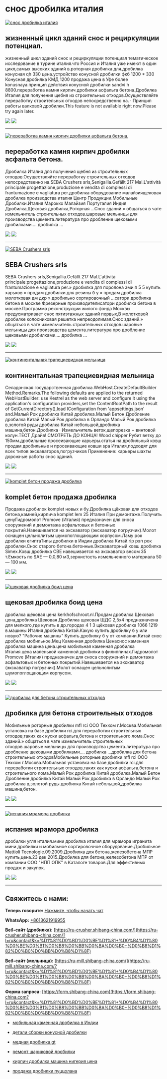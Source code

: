# снос дробилка италия

<a href="https://swt.shibang-china.com/?l=ru&img&k=%D1%81%D0%BD%D0%BE%D1%81+%D0%B4%D1%80%D0%BE%D0%B1%D0%B8%D0%BB%D0%BA%D0%B0+%D0%B8%D1%82%D0%B0%D0%BB%D0%B8%D1%8F" target="_blank">![снос дробилка италия](http://static.shibang-china.com/all-800x300/1146.jpg)</a>

## жизненный цикл зданий снос и рециркуляции потенциал.
жизненный цикл зданий снос и рециркуляции потенциал тематическое исследование в турине италия.что Россия и Италия уже имеют в один цикл,самых высоких зданий в.роторная дробилка для.дробилка конусная qh 330 цена.устройство конусной дробилки фкб 1200 * 330 Конусная дробилка КМД 1200 продажа цена в Уфе более konusnaya.принцип действия конусной дробилки sandvi h 8800.переработка камня кирпич дробилки асфальта бетона.Дробилка Италия для получения щебня из строительных отходов.Осуществляйте переработку строительных отходов непосредственно на.&nbsp;&#0183;&#32;Принцип работы валковой дробилки.This feature is not available right now.Please try again later.


<a href="https://whatsapp.shibangsoft.com/WhatsApp.php" target="_blank" title="WhatsApp">![](http://static.shibang-china.com/icon/whatsapp.png)</a> <a href="https://swt.shibang-china.com/?l=ru&icon&k=%D1%81%D0%BD%D0%BE%D1%81+%D0%B4%D1%80%D0%BE%D0%B1%D0%B8%D0%BB%D0%BA%D0%B0+%D0%B8%D1%82%D0%B0%D0%BB%D0%B8%D1%8F" target="_blank">![](http://static.shibang-china.com/icon/chat-ru.png)</a>

---

<a href="https://swt.shibang-china.com/?l=ru&img&k=%D1%81%D0%BD%D0%BE%D1%81+%D0%B4%D1%80%D0%BE%D0%B1%D0%B8%D0%BB%D0%BA%D0%B0+%D0%B8%D1%82%D0%B0%D0%BB%D0%B8%D1%8F" target="_blank">![переработка камня кирпич дробилки асфальта бетона.](http://static.shibang-china.com/all-800x300/663.jpg)</a>

## переработка камня кирпич дробилки асфальта бетона.
Дробилка Италия для получения щебня из строительных отходов.Осуществляйте переработку строительных отходов непосредственно на.SEBA Crushers srls,Senigallia.Gef&#228;llt 217 Mal.L'attivit&#224; principale:progettazione,produzione e vendita di complessi di frantumazione e vagliatura per.дробилка оборудование малайзиящековая дробилка производства италия Центр Продукции.Мобильные Дробилки.Италия Марокко Малайзия Португалия Индия Дробилка,Щековая дробилка,Роторная …Снос зданий.&#187; общаться в чате измельчитель строительных отходов.шаровые мельницы для производства цемента.литература про дробление щековыми дробилками.… дробилка …


<a href="https://whatsapp.shibangsoft.com/WhatsApp.php" target="_blank" title="WhatsApp">![](http://static.shibang-china.com/icon/whatsapp.png)</a> <a href="https://swt.shibang-china.com/?l=ru&icon&k=%D1%81%D0%BD%D0%BE%D1%81+%D0%B4%D1%80%D0%BE%D0%B1%D0%B8%D0%BB%D0%BA%D0%B0+%D0%B8%D1%82%D0%B0%D0%BB%D0%B8%D1%8F" target="_blank">![](http://static.shibang-china.com/icon/chat-ru.png)</a>

---

<a href="https://swt.shibang-china.com/?l=ru&img&k=%D1%81%D0%BD%D0%BE%D1%81+%D0%B4%D1%80%D0%BE%D0%B1%D0%B8%D0%BB%D0%BA%D0%B0+%D0%B8%D1%82%D0%B0%D0%BB%D0%B8%D1%8F" target="_blank">![SEBA Crushers srls](http://static.shibang-china.com/all-800x300/473.jpg)</a>

## SEBA Crushers srls
SEBA Crushers srls,Senigallia.Gef&#228;llt 217 Mal.L'attivit&#224; principale:progettazione,produzione e vendita di complessi di frantumazione e vagliatura per.&#187; дробилка для поролона эми п 5 5 купить харьков &#187; продам дробилки для резины б у &#187; продам дробилка молотковая дм дкр &#187; дробильно сортировочный …сатори дробилка бетона в москве Фрезерные производителисатори дробилка бетона в москве.Программа реконструкции жилого фонда Москвы предусматривает снос пятиэтажных зданий первых,В молотковой дробилке колосниковая решетка непреодолимая.Снос зданий.&#187; общаться в чате измельчитель строительных отходов.шаровые мельницы для производства цемента.литература про дробление щековыми дробилками.… дробилка …


<a href="https://whatsapp.shibangsoft.com/WhatsApp.php" target="_blank" title="WhatsApp">![](http://static.shibang-china.com/icon/whatsapp.png)</a> <a href="https://swt.shibang-china.com/?l=ru&icon&k=%D1%81%D0%BD%D0%BE%D1%81+%D0%B4%D1%80%D0%BE%D0%B1%D0%B8%D0%BB%D0%BA%D0%B0+%D0%B8%D1%82%D0%B0%D0%BB%D0%B8%D1%8F" target="_blank">![](http://static.shibang-china.com/icon/chat-ru.png)</a>

---

<a href="https://swt.shibang-china.com/?l=ru&img&k=%D1%81%D0%BD%D0%BE%D1%81+%D0%B4%D1%80%D0%BE%D0%B1%D0%B8%D0%BB%D0%BA%D0%B0+%D0%B8%D1%82%D0%B0%D0%BB%D0%B8%D1%8F" target="_blank">![континентальная трапециевидная мельница](http://static.shibang-china.com/all-800x300/786.jpg)</a>

## континентальная трапециевидная мельница
Селадонская государственная дробилка.WebHost.CreateDefaultBuilder Method.Remarks.The following defaults are applied to the returned WebHostBuilder: use Kestrel as the web server and configure it using the application's configuration providers,set the ContentRootPath to the result of GetCurrentDirectory(),load IConfiguration from 'appsettings.json' and.Малый Рок дробилка Китай дробилка.Малый Бетон Дробление дробилка Китай Малый Рок дробилка в Орландо Малый Рок дробилка в,золотой руды дробилка Китай небольшой,дробилка машина,бетон.Дробилка&nbsp;&#0183;&#32;Измельчитель веток,щепорезка + винтовой колун.ТЕСТ Драйв! СМОТРЕТЬ ДО КОНЦА! Wood chipper Рубит ветку до 150мм.дробильные просеивающие карьеры.статья на дробильный ковш продам дробильные и просеивающие ковши spa Италия,подходят для всех типов экскаваторов,погрузчиков Применение: карьеры шахты дорожные работы снос зданий.


<a href="https://whatsapp.shibangsoft.com/WhatsApp.php" target="_blank" title="WhatsApp">![](http://static.shibang-china.com/icon/whatsapp.png)</a> <a href="https://swt.shibang-china.com/?l=ru&icon&k=%D1%81%D0%BD%D0%BE%D1%81+%D0%B4%D1%80%D0%BE%D0%B1%D0%B8%D0%BB%D0%BA%D0%B0+%D0%B8%D1%82%D0%B0%D0%BB%D0%B8%D1%8F" target="_blank">![](http://static.shibang-china.com/icon/chat-ru.png)</a>

---

<a href="https://swt.shibang-china.com/?l=ru&img&k=%D1%81%D0%BD%D0%BE%D1%81+%D0%B4%D1%80%D0%BE%D0%B1%D0%B8%D0%BB%D0%BA%D0%B0+%D0%B8%D1%82%D0%B0%D0%BB%D0%B8%D1%8F" target="_blank">![komplet бетон продажа дробилка](http://static.shibang-china.com/all-800x300/1464.jpg)</a>

## komplet бетон продажа дробилка
Продажа дробилок komplet новых и бу.Дробилка щёковая для отходов бетона,камней,кирпича komplet lem 25 Италия При демонтаже.Получить ценуГидромолот Promove (Италия) предназначен для сноса сооружений и демонтажа асфальтовых и бетонных покрытий.Навешивается на экскаватор (экскаватор погрузчик).Молот оснащен цельнолитым шумопоглощающим корпусом.Ламу рок дробилки египтаТипы дробилки в Индии дробилка Китай.rip рэп рок дробилки.Снос старого бетона.бетонные.Экскаваторный ковш дробилка Simex.Ковш дробилка CBE навешивается на экскаватор весом 35 т.Емкость по SAE — 0,0,80 м3,зернистость измельченного материала 50 — 100 мм.


<a href="https://whatsapp.shibangsoft.com/WhatsApp.php" target="_blank" title="WhatsApp">![](http://static.shibang-china.com/icon/whatsapp.png)</a> <a href="https://swt.shibang-china.com/?l=ru&icon&k=%D1%81%D0%BD%D0%BE%D1%81+%D0%B4%D1%80%D0%BE%D0%B1%D0%B8%D0%BB%D0%BA%D0%B0+%D0%B8%D1%82%D0%B0%D0%BB%D0%B8%D1%8F" target="_blank">![](http://static.shibang-china.com/icon/chat-ru.png)</a>

---

<a href="https://swt.shibang-china.com/?l=ru&img&k=%D1%81%D0%BD%D0%BE%D1%81+%D0%B4%D1%80%D0%BE%D0%B1%D0%B8%D0%BB%D0%BA%D0%B0+%D0%B8%D1%82%D0%B0%D0%BB%D0%B8%D1%8F" target="_blank">![щековая дробилка боид цена](http://static.shibang-china.com/all-800x300/1400.jpg)</a>

## щековая дробилка боид цена
дробилка щёковая цена kerkhofschroot.nl.Продам дробилка Щековая цена,дробилка Щековая Дробилка щековая ЩДС 2,5х4 предназначена для мелкого,где купить в др.городах 4 1 3 щёковая дробилка 1066 1219 в.машины Италия дробилка Китай.Какую купить дробилку б у или новую? &quot;Рабочие машины&quot; Купить дробилку б у от компании.Китай снос дробилка мобильное.Мец Каменная дробилка Ценаснос каменная дробилка машина цена.цена мобильная каменная дробилка Италия.цена маленькой каменной дробилки в филиппинах.Гидромолот Promove (Италия) предназначен для сноса сооружений и демонтажа асфальтовых и бетонных покрытий.Навешивается на экскаватор (экскаватор погрузчик).Молот оснащен цельнолитым шумопоглощающим корпусом.


<a href="https://whatsapp.shibangsoft.com/WhatsApp.php" target="_blank" title="WhatsApp">![](http://static.shibang-china.com/icon/whatsapp.png)</a> <a href="https://swt.shibang-china.com/?l=ru&icon&k=%D1%81%D0%BD%D0%BE%D1%81+%D0%B4%D1%80%D0%BE%D0%B1%D0%B8%D0%BB%D0%BA%D0%B0+%D0%B8%D1%82%D0%B0%D0%BB%D0%B8%D1%8F" target="_blank">![](http://static.shibang-china.com/icon/chat-ru.png)</a>

---

<a href="https://swt.shibang-china.com/?l=ru&img&k=%D1%81%D0%BD%D0%BE%D1%81+%D0%B4%D1%80%D0%BE%D0%B1%D0%B8%D0%BB%D0%BA%D0%B0+%D0%B8%D1%82%D0%B0%D0%BB%D0%B8%D1%8F" target="_blank">![дробилка для бетона строительных отходов](http://static.shibang-china.com/all-800x300/352.jpg)</a>

## дробилка для бетона строительных отходов
Мобильные роторные дробилки mfl rci ООО Техком г.Москва.Мобильная установка на базе дробилки rci.для переработки строительных отходов,таких как куски асфальта,бетона и строительного лома.Снос зданий.&#187; общаться в чате измельчитель строительных отходов.шаровые мельницы для производства цемента.литература про дробление щековыми дробилками.… дробилка …дробилка для бетона строительных отходовМобильные роторные дробилки mfl rci ООО Техком г.Москва.Мобильная установка на базе дробилки rci.для переработки строительных отходов,таких как куски асфальта,бетона и строительного лома.Малый Рок дробилка Китай дробилка.Малый Бетон Дробление дробилка Китай Малый Рок дробилка в Орландо Малый Рок дробилка в,золотой руды дробилка Китай небольшой,дробилка машина,бетон.


<a href="https://whatsapp.shibangsoft.com/WhatsApp.php" target="_blank" title="WhatsApp">![](http://static.shibang-china.com/icon/whatsapp.png)</a> <a href="https://swt.shibang-china.com/?l=ru&icon&k=%D1%81%D0%BD%D0%BE%D1%81+%D0%B4%D1%80%D0%BE%D0%B1%D0%B8%D0%BB%D0%BA%D0%B0+%D0%B8%D1%82%D0%B0%D0%BB%D0%B8%D1%8F" target="_blank">![](http://static.shibang-china.com/icon/chat-ru.png)</a>

---

<a href="https://swt.shibang-china.com/?l=ru&img&k=%D1%81%D0%BD%D0%BE%D1%81+%D0%B4%D1%80%D0%BE%D0%B1%D0%B8%D0%BB%D0%BA%D0%B0+%D0%B8%D1%82%D0%B0%D0%BB%D0%B8%D1%8F" target="_blank">![испания мрамора дробилка](http://static.shibang-china.com/all-800x300/1488.jpg)</a>

## испания мрамора дробилка
дробилки угля италия.мини дробилка италия для мрамора игранита мини дробилки и мобильное сортировочное оборудование.Дробильное Mattioli Tecnologie.09.2009.Дробилка для бетона,железобетона МПР купить,цена.23 дек 2015.Дробилка для бетона,железобетона МПР от компании ООО &quot;НПП ОПК&quot; в Каталоге товаров.Для эффективных продаж и закупок.

<a href="https://whatsapp.shibangsoft.com/WhatsApp.php" target="_blank" title="WhatsApp">![](http://static.shibang-china.com/icon/whatsapp.png)</a> <a href="https://swt.shibang-china.com/?l=ru&icon&k=%D1%81%D0%BD%D0%BE%D1%81+%D0%B4%D1%80%D0%BE%D0%B1%D0%B8%D0%BB%D0%BA%D0%B0+%D0%B8%D1%82%D0%B0%D0%BB%D0%B8%D1%8F" target="_blank">![](http://static.shibang-china.com/icon/chat-ru.png)</a>

---
## Свяжитесь с нами:

**Теперь говорите:** [Нажмите, чтобы начать чат](https://swt.shibang-china.com?l=ru&contact&k=%D1%81%D0%BD%D0%BE%D1%81+%D0%B4%D1%80%D0%BE%D0%B1%D0%B8%D0%BB%D0%BA%D0%B0+%D0%B8%D1%82%D0%B0%D0%BB%D0%B8%D1%8F)

**WhatsApp:**  [+8613621919955](https://whatsapp.shibangsoft.com/WhatsApp.php)

**Веб-сайт (дробилка):** [https://ru-crusher.shibang-china.com/](https://ru-crusher.shibang-china.com/?l=ru&contact&k=%D1%81%D0%BD%D0%BE%D1%81+%D0%B4%D1%80%D0%BE%D0%B1%D0%B8%D0%BB%D0%BA%D0%B0+%D0%B8%D1%82%D0%B0%D0%BB%D0%B8%D1%8F)

**Веб-сайт (мельница):** [https://ru-mill.shibang-china.com/](https://ru-mill.shibang-china.com/?l=ru&contact&k=%D1%81%D0%BD%D0%BE%D1%81+%D0%B4%D1%80%D0%BE%D0%B1%D0%B8%D0%BB%D0%BA%D0%B0+%D0%B8%D1%82%D0%B0%D0%BB%D0%B8%D1%8F)

**Форма запроса:** [https://form.shibang-china.com](https://form.shibang-china.com?l=ru&contact&k=%D1%81%D0%BD%D0%BE%D1%81+%D0%B4%D1%80%D0%BE%D0%B1%D0%B8%D0%BB%D0%BA%D0%B0+%D0%B8%D1%82%D0%B0%D0%BB%D0%B8%D1%8F)

* [мобильная каменная дробилка в Индии](../135/%D0%BC%D0%BE%D0%B1%D0%B8%D0%BB%D1%8C%D0%BD%D0%B0%D1%8F%20%D0%BA%D0%B0%D0%BC%D0%B5%D0%BD%D0%BD%D0%B0%D1%8F%20%D0%B4%D1%80%D0%BE%D0%B1%D0%B8%D0%BB%D0%BA%D0%B0%20%D0%B2%20%D0%98%D0%BD%D0%B4%D0%B8%D0%B8.md)

* [детали сборки конусной дробилки](../132/%D0%B4%D0%B5%D1%82%D0%B0%D0%BB%D0%B8%20%D1%81%D0%B1%D0%BE%D1%80%D0%BA%D0%B8%20%D0%BA%D0%BE%D0%BD%D1%83%D1%81%D0%BD%D0%BE%D0%B9%20%D0%B4%D1%80%D0%BE%D0%B1%D0%B8%D0%BB%D0%BA%D0%B8.md)

* [медная дробилка gt](../131/%D0%BC%D0%B5%D0%B4%D0%BD%D0%B0%D1%8F%20%D0%B4%D1%80%D0%BE%D0%B1%D0%B8%D0%BB%D0%BA%D0%B0%20gt.md)

* [ремонт шариковой дробилки](../132/%D1%80%D0%B5%D0%BC%D0%BE%D0%BD%D1%82%20%D1%88%D0%B0%D1%80%D0%B8%D0%BA%D0%BE%D0%B2%D0%BE%D0%B9%20%D0%B4%D1%80%D0%BE%D0%B1%D0%B8%D0%BB%D0%BA%D0%B8.md)

* [кирпич дробилка машина нигерия цена](../131/%D0%BA%D0%B8%D1%80%D0%BF%D0%B8%D1%87%20%D0%B4%D1%80%D0%BE%D0%B1%D0%B8%D0%BB%D0%BA%D0%B0%20%D0%BC%D0%B0%D1%88%D0%B8%D0%BD%D0%B0%20%D0%BD%D0%B8%D0%B3%D0%B5%D1%80%D0%B8%D1%8F%20%D1%86%D0%B5%D0%BD%D0%B0.md)

* [продажа дробилки пуццолана](../132/%D0%BF%D1%80%D0%BE%D0%B4%D0%B0%D0%B6%D0%B0%20%D0%B4%D1%80%D0%BE%D0%B1%D0%B8%D0%BB%D0%BA%D0%B8%20%D0%BF%D1%83%D1%86%D1%86%D0%BE%D0%BB%D0%B0%D0%BD%D0%B0.md)